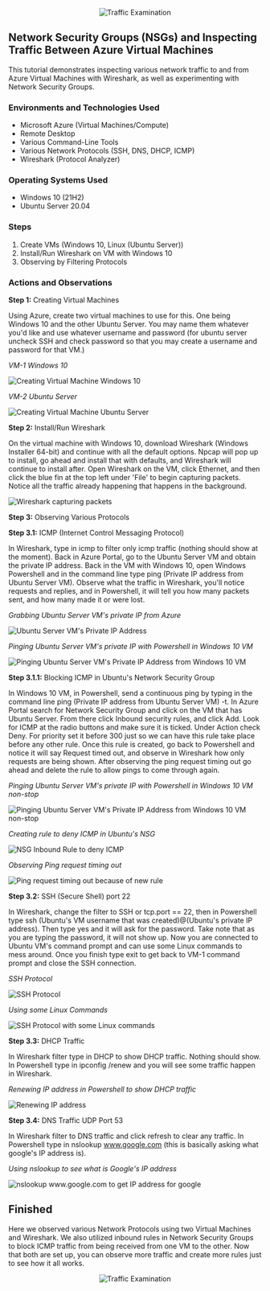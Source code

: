 <p align="center">
<img src="https://i.imgur.com/Ua7udoS.png" alt="Traffic Examination"/>
</p>

## Network Security Groups (NSGs) and Inspecting Traffic Between Azure Virtual Machines

This tutorial demonstrates inspecting various network traffic to and from Azure Virtual Machines with Wireshark, as well as experimenting with Network Security Groups.

### Environments and Technologies Used

- Microsoft Azure (Virtual Machines/Compute)
- Remote Desktop
- Various Command-Line Tools
- Various Network Protocols (SSH, DNS, DHCP, ICMP)
- Wireshark (Protocol Analyzer)

### Operating Systems Used

- Windows 10 (21H2)
- Ubuntu Server 20.04

### Steps

1. Create VMs (Windows 10, Linux (Ubuntu Server))
2. Install/Run Wireshark on VM with Windows 10
3. Observing by Filtering Protocols

### Actions and Observations

**Step 1:** Creating Virtual Machines

Using Azure, create two virtual machines to use for this. One being Windows 10 and the other Ubuntu Server. You may name them whatever you'd like and use whatever username and password (for ubuntu server uncheck SSH and check password so that you may create a username and password for that VM.)

*VM-1 Windows 10*

![Creating Virtual Machine Windows 10](https://i.imgur.com/TC2WeYr.jpg)

*VM-2 Ubuntu Server*

![Creating Virtual Machine Ubuntu Server](https://i.imgur.com/z8L3NWy.jpg)

**Step 2:** Install/Run Wireshark

On the virtual machine with Windows 10, download Wireshark (Windows Installer 64-bit) and continue with all the default options. Npcap will pop up to install, go ahead and install that with defaults, and Wireshark will continue to install after. Open Wireshark on the VM, click Ethernet, and then click the blue fin at the top left under 'File' to begin capturing packets. Notice all the traffic already happening that happens in the background.

![Wireshark capturing packets](https://i.imgur.com/hRYo3PE.jpg)

**Step 3:** Observing Various Protocols

**Step 3.1:** ICMP (Internet Control Messaging Protocol)

In Wireshark, type in icmp to filter only icmp traffic (nothing should show at the moment). Back in Azure Portal, go to the Ubuntu Server VM and obtain the private IP address. Back in the VM with Windows 10, open Windows Powershell and in the command line type ping (Private IP address from Ubuntu Server VM). Observe what the traffic in Wireshark, you'll notice requests and replies, and in Powershell, it will tell you how many packets sent, and how many made it or were lost.

*Grabbing Ubuntu Server VM's private IP from Azure*

![Ubuntu Server VM's Private IP Address](https://i.imgur.com/YxeS3EG.jpg)

*Pinging Ubuntu Server VM's private IP with Powershell in Windows 10 VM*

![Pinging Ubuntu Server VM's Private IP Address from Windows 10 VM](https://i.imgur.com/WaTEtVt.jpg)

**Step 3.1.1:** Blocking ICMP in Ubuntu's Network Security Group

In Windows 10 VM, in Powershell, send a continuous ping by typing in the command line ping (Private IP address from Ubuntu Server VM) -t. In Azure Portal search for Network Security Group and click on the VM that has Ubuntu Server. From there click Inbound security rules, and click Add. Look for ICMP at the radio buttons and make sure it is ticked. Under Action check Deny. For priority set it before 300 just so we can have this rule take place before any other rule. Once this rule is created, go back to Powershell and notice it will say Request timed out, and observe in Wireshark how only requests are being shown. After observing the ping request timing out go ahead and delete the rule to allow pings to come through again.

*Pinging Ubuntu Server VM's private IP with Powershell in Windows 10 VM non-stop*

![Pinging Ubuntu Server VM's Private IP Address from Windows 10 VM non-stop](https://i.imgur.com/likADaX.jpg)

*Creating rule to deny ICMP in Ubuntu's NSG*

![NSG Inbound Rule to deny ICMP](https://i.imgur.com/lfxfsvu.jpg)

*Observing Ping request timing out*

![Ping request timing out because of new rule](https://i.imgur.com/46cwHyk.jpg)

**Step 3.2:** SSH (Secure Shell) port 22

In Wireshark, change the filter to SSH or tcp.port == 22, then in Powershell type ssh (Ubuntu's VM username that was created)@(Ubuntu's private IP address). Then type yes and it will ask for the password. Take note that as you are typing the password, it will not show up. Now you are connected to Ubuntu VM's command prompt and can use some Linux commands to mess around. Once you finish type exit to get back to VM-1 command prompt and close the SSH connection.

*SSH Protocol*

![SSH Protocol](https://i.imgur.com/OsrUIjq.jpg)

*Using some Linux Commands*

![SSH Protocol with some Linux commands](https://i.imgur.com/VGwpgXv.jpg)

**Step 3.3:** DHCP Traffic

In Wireshark filter type in DHCP to show DHCP traffic. Nothing should show. In Powershell type in ipconfig /renew and you will see some traffic happen in Wireshark.

*Renewing IP address in Powershell to show DHCP traffic*

![Renewing IP address](https://i.imgur.com/5AMAZDf.jpg)

**Step 3.4:** DNS Traffic UDP Port 53

In Wireshark filter to DNS traffic and click refresh to clear any traffic. In Powershell type in nslookup www.google.com (this is basically asking what google's IP address is).

*Using nslookup to see what is Google's IP address*

![nslookup www.google.com to get IP address for google](https://i.imgur.com/OL4TPR7.jpg)

## Finished

Here we observed various Network Protocols using two Virtual Machines and Wireshark. We also utilized inbound rules in Network Security Groups to block ICMP traffic from being received from one VM to the other. Now that both are set up, you can observe more traffic and create more rules just to see how it all works.

<p align="center">
<img src="https://i.imgur.com/Ua7udoS.png" alt="Traffic Examination"/>
</p>
